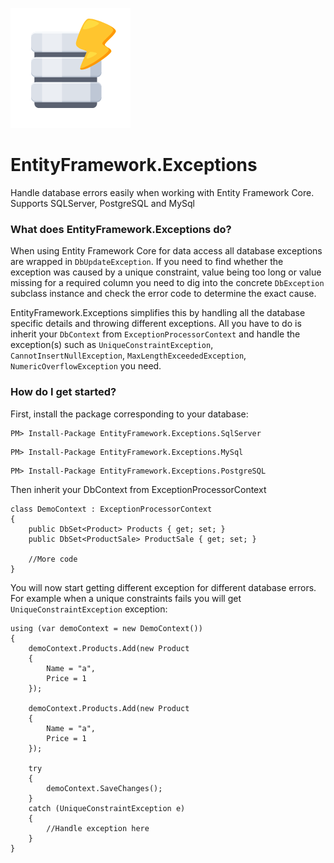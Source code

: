 ![EntityFramework.Exceptions](Icon.png "EntityFramework.Exceptions")

# EntityFramework.Exceptions
Handle database errors easily when working with Entity Framework Core. Supports SQLServer, PostgreSQL and MySql

### What does EntityFramework.Exceptions do?

When using Entity Framework Core for data access all database exceptions are wrapped in `DbUpdateException`. If you need to find 
whether the exception was caused by a unique constraint, value being too long or value missing for a required column you need to dig into 
the concrete `DbException` subclass instance and check the error code to determine the exact cause.

EntityFramework.Exceptions simplifies this by handling all the database specific details and throwing different exceptions. All you have
to do is inherit your `DbContext` from `ExceptionProcessorContext` and handle the exception(s) such as `UniqueConstraintException`,
`CannotInsertNullException`, `MaxLengthExceededException`, `NumericOverflowException` you need.

### How do I get started?
First, install the package corresponding to your database:

```
PM> Install-Package EntityFramework.Exceptions.SqlServer
```

```
PM> Install-Package EntityFramework.Exceptions.MySql
```

```
PM> Install-Package EntityFramework.Exceptions.PostgreSQL
```

Then inherit your DbContext from ExceptionProcessorContext

```
class DemoContext : ExceptionProcessorContext
{
    public DbSet<Product> Products { get; set; }
    public DbSet<ProductSale> ProductSale { get; set; }

    //More code
}
```    

You will now start getting different exception for different database errors. For example when a unique constraints fails you will get `UniqueConstraintException` exception:

```
using (var demoContext = new DemoContext())
{
    demoContext.Products.Add(new Product
    {
        Name = "a",
        Price = 1
    });

    demoContext.Products.Add(new Product
    {
        Name = "a",
        Price = 1
    });

    try
    {
        demoContext.SaveChanges();
    }
    catch (UniqueConstraintException e)
    {
        //Handle exception here
    }
}
```
